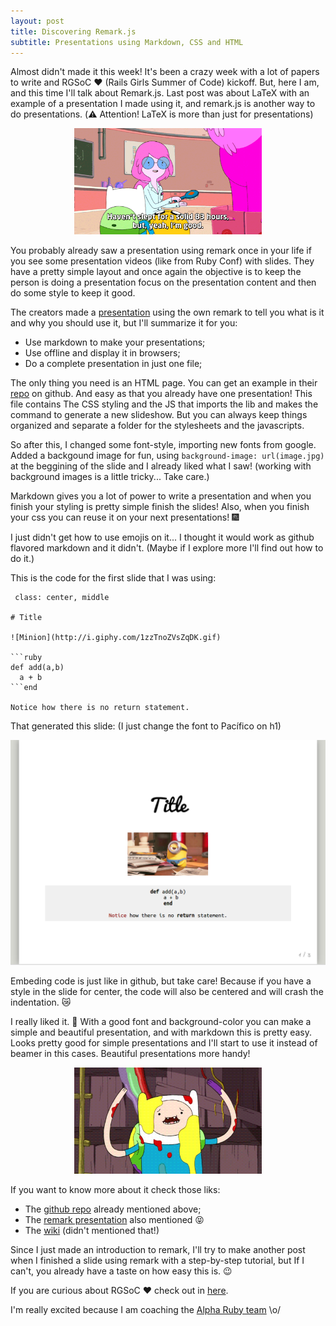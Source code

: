 ```yaml
---
layout: post
title: Discovering Remark.js
subtitle: Presentations using Markdown, CSS and HTML
---
```


Almost didn't made it this week! It's been a crazy week with a lot of papers to write and RGSoC :heart: (Rails Girls Summer of Code) kickoff. But, here I am, and this time I'll talk about Remark.js. Last post was about LaTeX with an example of a presentation I made using it, and remark.js is another way to do presentations. (:warning: Attention! LaTeX is more than just for presentations)

<div style="text-align:center"><img src="/images/sleep.gif" width="300" height="170"></div>

You probably already saw a presentation using remark once in your life if you see some presentation videos (like from Ruby Conf) with slides. They have a pretty simple layout and once again the objective is to keep the person is doing a presentation focus on the presentation content and then do some style to keep it good.

The creators made a [presentation](http://gnab.github.io/remark/#1) using the own remark to tell you what is it and why you should use it, but I'll summarize it for you:

 - Use markdown to make your presentations;
 - Use offline and display it in browsers;
 - Do a complete presentation in just one file;

The only thing you need is an HTML page. You can get an example in their [repo](https://github.com/gnab/remark) on github. And easy as that you already have one presentation! This file contains The CSS styling and the JS that imports the lib and makes the command to generate a new slideshow. But you can always keep things organized and separate a folder for the stylesheets and the javascripts.

So after this, I changed some font-style, importing new fonts from google. Added a backgound image for fun, using `background-image: url(image.jpg)` at the beggining of the slide and I already liked what I saw! (working with background images is a little tricky... Take care.)

Markdown gives you a lot of power to write a presentation and when you finish your styling is pretty simple finish the slides! Also, when you finish your css you can reuse it on your next presentations! :fireworks:

I just didn't get how to use emojis on it... I thought it would work as github flavored markdown and it didn't. (Maybe if I explore more I'll find out how to do it.)

This is the code for the first slide that I was using:

```
 class: center, middle

# Title

![Minion](http://i.giphy.com/1zzTnoZVsZqDK.gif)

```ruby
def add(a,b)
  a + b
```end

Notice how there is no return statement.
```
That generated this slide: (I just change the font to Pacífico on h1)

![Sample presentation](/images/slide_sample.png)

Embeding code is just like in github, but take care! Because if you have a style in the slide for center, the code will also be centered and will crash the indentation. :crying_cat_face:

I really liked it. :sparkling_heart: With a good font and background-color you can make a simple and beautiful presentation, and with markdown this is pretty easy. Looks pretty good for simple presentations and I'll start to use it instead of beamer in this cases. Beautiful presentations more handy!

<div style="text-align:center"><img src="/images/awesome.gif" width="300" height="170"></div>

If you want to know more about it check those liks:

- The [github repo](https://github.com/gnab/remark) already mentioned above;
- The [remark presentation](http://gnab.github.io/remark/#1) also mentioned :stuck_out_tongue_closed_eyes:
- The [wiki](https://github.com/gnab/remark/wiki) (didn't mentioned that!)

Since I just made an introduction to remark, I'll try to make another post when I finished a slide using remark with a step-by-step tutorial, but If I can't, you already have a taste on how easy this is. :wink:

If you are curious about RGSoC :heart: check out in [here](http://railsgirlssummerofcode.org/).

I'm really excited because I am coaching the [Alpha Ruby team](https://teams.railsgirlssummerofcode.org/teams/83) \o/
